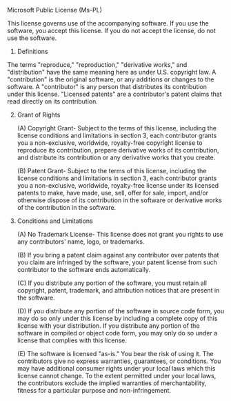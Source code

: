  Microsoft Public License (Ms-PL)

This license governs use of the accompanying software. If you use the software, you accept this license. If you do not accept the license, do not use the software.

   1. Definitions

   The terms "reproduce," "reproduction," "derivative works," and "distribution" have the same meaning here as under U.S. copyright law. A "contribution" is the original software, or any additions or changes to the software. A "contributor" is any person that distributes its contribution under this license. "Licensed patents" are a contributor's patent claims that read directly on its contribution.

   2. Grant of Rights

      (A) Copyright Grant- Subject to the terms of this license, including the license conditions and limitations in section 3, each contributor grants you a non-exclusive, worldwide, royalty-free copyright license to reproduce its contribution, prepare derivative works of its contribution, and distribute its contribution or any derivative works that you create.

      (B) Patent Grant- Subject to the terms of this license, including the license conditions and limitations in section 3, each contributor grants you a non-exclusive, worldwide, royalty-free license under its licensed patents to make, have made, use, sell, offer for sale, import, and/or otherwise dispose of its contribution in the software or derivative works of the contribution in the software.

   3. Conditions and Limitations

      (A) No Trademark License- This license does not grant you rights to use any contributors' name, logo, or trademarks.

      (B) If you bring a patent claim against any contributor over patents that you claim are infringed by the software, your patent license from such contributor to the software ends automatically.

      (C) If you distribute any portion of the software, you must retain all copyright, patent, trademark, and attribution notices that are present in the software.

      (D) If you distribute any portion of the software in source code form, you may do so only under this license by including a complete copy of this license with your distribution. If you distribute any portion of the software in compiled or object code form, you may only do so under a license that complies with this license.

      (E) The software is licensed "as-is." You bear the risk of using it. The contributors give no express warranties, guarantees, or conditions. You may have additional consumer rights under your local laws which this license cannot change. To the extent permitted under your local laws, the contributors exclude the implied warranties of merchantability, fitness for a particular purpose and non-infringement.
